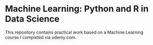 # Machine Learning: Python and R in Data Science

This repository contains practical work based on a Machine Learning course I completed via udemy.com.
